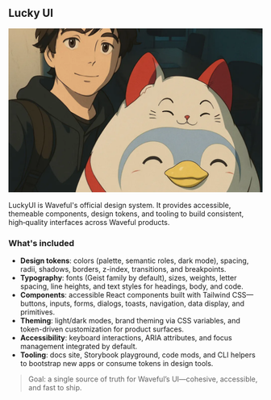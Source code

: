 ## Lucky UI

![LuckyUI](./luckyui.png)

LuckyUI is Waveful's official design system. It provides accessible, themeable
components, design tokens, and tooling to build consistent, high‑quality
interfaces across Waveful products.

### What's included

- **Design tokens**: colors (palette, semantic roles, dark mode), spacing, radii,
  shadows, borders, z-index, transitions, and breakpoints.
- **Typography**: fonts (Geist family by default), sizes, weights, letter spacing,
  line heights, and text styles for headings, body, and code.
- **Components**: accessible React components built with Tailwind CSS—buttons,
  inputs, forms, dialogs, toasts, navigation, data display, and primitives.
- **Theming**: light/dark modes, brand theming via CSS variables, and token-driven
  customization for product surfaces.
- **Accessibility**: keyboard interactions, ARIA attributes, and focus management
  integrated by default.
- **Tooling**: docs site, Storybook playground, code mods, and CLI helpers to
  bootstrap new apps or consume tokens in design tools.

> Goal: a single source of truth for Waveful’s UI—cohesive, accessible, and fast to ship.
